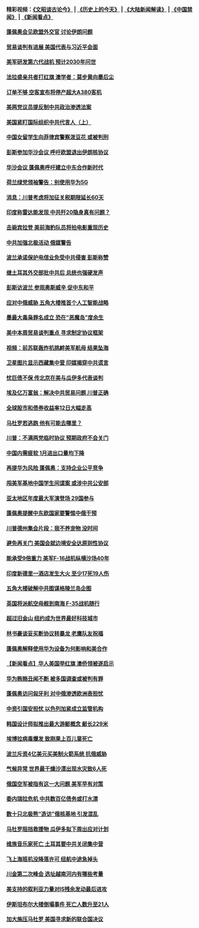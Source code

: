 #### 精彩视频：[《文昭谈古论今》](http://45.76.195.252/wenzhao) | [《历史上的今天》](http://45.76.195.252/today-in-history) | [《大陆新闻解读》](http://45.76.195.252/ntdtv-comedy) | [《中国禁闻》](http://45.76.195.252/ntdtv-news) | [《新闻看点》](http://45.76.195.252/news-insight) 

 #### [蓬佩奥会见欧盟外交官 讨论伊朗问题](../pages/nsc418/n11047592.md?t=02151837) 

#### [贸易谈判有进展 美国代表与习近平会面](../pages/nsc418/n11046943.md?t=02151837) 

#### [美军研发第六代战机 预计2030年问世](../pages/nsc418/n11046853.md?t=02151837) 

#### [法拉盛亲共者打红旗 澳学者：莫步黄向墨后尘](../pages/nsc418/n11044321.md?t=02151837) 

#### [订单不够 空客宣布将停产超大A380客机](../pages/nsc418/n11045504.md?t=02151837) 

#### [美两党议员提反制中共政治渗透法案](../pages/nsc418/n11045351.md?t=02151837) 

#### [美国紧盯国际组织中共代言人（上）](../pages/nsc418/n11042844.md?t=02151837) 

#### [中国女留学生向菲律宾警察泼豆花 或被判刑](../pages/nsc418/n11045199.md?t=02151837) 

#### [彭斯参加华沙会议 呼吁欧盟退出伊朗核协议](../pages/nsc418/n11045031.md?t=02151837) 

#### [华沙会议 蓬佩奥呼吁建立中东合作新时代](../pages/nsc418/n11044317.md?t=02151837) 

#### [荷兰绿党领袖警告：别使用华为5G](../pages/nsc418/n11042653.md?t=02151837) 

#### [消息：川普考虑将加征关税期限延长60天](../pages/nsc418/n11044512.md?t=02151837) 

#### [印度称雷达能发现 中共歼20隐身真有问题？](../pages/nsc418/n11044278.md?t=02151837) 

#### [击毙宾拉登 美前海豹队员将拍电影重现历史](../pages/nsc418/n11043977.md?t=02151837) 

#### [中共加强北极活动 俄媒警告](../pages/nsc418/n11042829.md?t=02151837) 

#### [波兰承诺保护电信业免受中共侵害 彭斯称赞](../pages/nsc418/n11042705.md?t=02151837) 

#### [继土耳其外交部批中共后 总统也强硬发声](../pages/nsc418/n11042777.md?t=02151837) 

#### [彭斯访波兰 参观奥斯威辛 促中东和平](../pages/nsc418/n11042477.md?t=02151837) 

#### [应对中俄威胁 五角大楼推首个人工智能战略](../pages/nsc418/n11042470.md?t=02151837) 

#### [墨最大毒枭罪名成立 恐在“恶魔岛”度余生](../pages/nsc418/n11042258.md?t=02151837) 

#### [美中本周贸易谈判重点 寻求制定协议框架](../pages/nsc418/n11041912.md?t=02151837) 

#### [视频：前苏联轰炸机挑衅美军航母 结果坠海](../pages/nsc418/n11041810.md?t=02151837) 

#### [卫星图片显示西藏集中营 印媒揭穿中共谎言](../pages/nsc418/n11041664.md?t=02151837) 

#### [忧巨债不保 传北京在美与瓜伊多代表谈判](../pages/nsc418/n11040772.md?t=02151837) 

#### [埃及亿万富翁：解决中共贸易问题 川普正确](../pages/nsc418/n11040351.md?t=02151837) 

#### [全球股市和债券收益率12日大幅走高](../pages/nsc418/n11040548.md?t=02151837) 

#### [马杜罗若逃跑 他有可能去哪里？](../pages/nsc418/n11040502.md?t=02151837) 

#### [川普：不满两党临时协议 预期政府不会关门](../pages/nsc418/n11040382.md?t=02151837) 

#### [中国内需疲软 1月进出口量均下降](../pages/nsc418/n11040021.md?t=02151837) 

#### [再提华为风险 蓬佩奥：支持企业公平竞争](../pages/nsc418/n11040198.md?t=02151837) 

#### [闯美军基地中国学生间谍案 或涉中共公安部](../pages/nsc418/n11040083.md?t=02151837) 

#### [亚太地区年度最大军演登场 29国参与](../pages/nsc418/n11039999.md?t=02151837) 

#### [蓬佩奥提醒中东欧国家要警惕中俄干预](../pages/nsc418/n11039745.md?t=02151837) 

#### [川普德州集会片段：我不养宠物 没时间](../pages/nsc418/n11039218.md?t=02151837) 

#### [避免再关门 美国会就边境安全达原则性协议](../pages/nsc418/n11039556.md?t=02151837) 

#### [能承受9倍重力 美军F-16战机纵横沙场40年](../pages/nsc418/n11039432.md?t=02151837) 

#### [印度新德里一酒店发生大火 至少17死19人伤](../pages/nsc418/n11039502.md?t=02151837) 

#### [五角大楼破解中共图谋格陵兰岛企图](../pages/nsc418/n11038368.md?t=02151837) 

#### [英国将派航空母舰到南海 F-35战机随行](../pages/nsc418/n11039035.md?t=02151837) 

#### [超过旧金山 纽约成为世界最好科技城市](../pages/nsc418/n11038537.md?t=02151837) 

#### [林书豪谈妥买断协议转暴龙 老鹰队友祝福](../pages/nsc418/n11038662.md?t=02151837) 

#### [蓬佩奥解释使用华为设备为何影响和美合作](../pages/nsc418/n11038282.md?t=02151837) 

#### [【新闻看点】华人美国举红旗 澳侨领被逐启示](../pages/nsc418/n11038210.md?t=02151837) 

#### [华为贿赂丑闻不断 被多国调查或被判有罪](../pages/nsc418/n11038028.md?t=02151837) 

#### [蓬佩奥访问匈牙利 对中俄渗透欧洲表担忧](../pages/nsc418/n11038057.md?t=02151837) 

#### [中资引国安担忧 以色列加紧成立监管机构](../pages/nsc418/n11037999.md?t=02151837) 

#### [韩国设计师拟推出最大游艇概念 艇长229米](../pages/nsc418/n11037905.md?t=02151837) 

#### [埃博拉病毒爆发 致刚果上百儿童死亡](../pages/nsc418/n11037661.md?t=02151837) 

#### [波兰斥资4亿美元买美制火箭系统 抗俄威胁](../pages/nsc418/n11036936.md?t=02151837) 

#### [气候异常 世界最干燥沙漠出现水灾致6人死](../pages/nsc418/n11037220.md?t=02151837) 

#### [俄国空军被指有这一大问题 美军早有对策](../pages/nsc418/n11036963.md?t=02151837) 

#### [委内瑞拉危机 中共数百亿债务或打水漂](../pages/nsc418/n11036297.md?t=02151837) 

#### [数十只北极熊“造访”俄核基地 引发混乱](../pages/nsc418/n11036150.md?t=02151837) 

#### [马杜罗阻挡救援物 瓜伊多拟下周出应对计划](../pages/nsc418/n11035966.md?t=02151837) 

#### [维族音乐家死亡 土耳其要中共关闭集中营](../pages/nsc418/n11035904.md?t=02151837) 

#### [飞上海班机没降落许可 纽航中途急掉头](../pages/nsc418/n11035882.md?t=02151837) 

#### [川金第二次峰会 选址越南河内有哪些考量](../pages/nsc418/n11034808.md?t=02151837) 

#### [美支持的叙利亚力量对IS残余发动最后进攻](../pages/nsc418/n11035640.md?t=02151837) 

#### [伊斯坦布尔大楼倒塌事件 死亡人数升至21人](../pages/nsc418/n11035758.md?t=02151837) 

#### [加大施压马杜罗 美国寻求新的联合国决议](../pages/nsc418/n11035619.md?t=02151837) 

